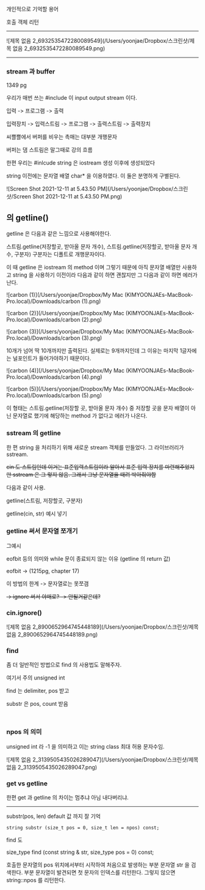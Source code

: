 개인적으로 기억할 용어

호출 객체 리턴



---



![제목 없음 2_6932535472280089549](/Users/yoonjae/Dropbox/스크린샷/제목 없음 2_6932535472280089549.png)

---

### stream 과 buffer

1349 pg

우리가 매번 쓰는 #include <iostream> 이 input output stream 이다.



입력 -> 프로그램 -> 출력

입력장치 -> 입력스트림 -> 프로그램 -> 출력스트림 -> 출력장치



씨쁠쁠에서 버퍼를 비우는 촉매는 대부분 개행문자



버퍼는 댐 스트림은 말그때로 강의 흐름





한편 우리는 #inlcude string  은 iostream 생성 이후에 생성되었다

string 이전에는 문자열 배열 char* 을 이용하였다. 이 둘은 분명하게 구별된다.



![Screen Shot 2021-12-11 at 5.43.50 PM](/Users/yoonjae/Dropbox/스크린샷/Screen Shot 2021-12-11 at 5.43.50 PM.png)



## <iostream> 의 getline()

getline 은 다음과 같은 느낌으로 사용해야한다.

스트림.getline(저장할곳, 받아올 문자 개수), 스트림.getline(저장할곳, 받아올 문자 개수, 구분자) 구분자는 디폴트로 개행문자이다.

이 때 getline 은 iostream 의 method 이며 그렇기 때문에 아직 문자열 배열만 사용하고 string 을 사용하기 이전이라 다음과 같이 하면 괜찮지만 그 다음과 같이 하면 에러가 난다.



 ![carbon (1)](/Users/yoonjae/Dropbox/My Mac (KIMYOONJAEs-MacBook-Pro.local)/Downloads/carbon (1).png)

![carbon (2)](/Users/yoonjae/Dropbox/My Mac (KIMYOONJAEs-MacBook-Pro.local)/Downloads/carbon (2).png)

![carbon (3)](/Users/yoonjae/Dropbox/My Mac (KIMYOONJAEs-MacBook-Pro.local)/Downloads/carbon (3).png)

10개가 넘어 딱 10개까지만 출력된다. 실제로는 9개까지인데 그 이유는 마지막 1글자에는 널포인트가 들어가야하기 때문이다.



![carbon (4)](/Users/yoonjae/Dropbox/My Mac (KIMYOONJAEs-MacBook-Pro.local)/Downloads/carbon (4).png)

![carbon (5)](/Users/yoonjae/Dropbox/My Mac (KIMYOONJAEs-MacBook-Pro.local)/Downloads/carbon (5).png)

이 형태는 스트림.getline(저장할 곳, 받아올 문자 개수) 중 저장할 곳을 문자 배열이 아닌 문자열로 했기에 해당하는 method 가 없다고 에러가 나온다.



### sstream 의 getline

한 편 string 을 처리하기 위해 새로운 stream 객체를 만들었다. 그 라이브러리가 sstream.

~~cin 도 스트림인데 이거는 표준입력스트림이라 알아서 표준 입력 장치를 마련해주었지만 sstream 은 그 렇지 않음. 그래서 그냥 문자열을 때려 박아줘야함~~

다음과 같이 사용.

getline(스트림, 저장할곳, 구분자)

getline(cin, str) 예시 넣기

### getline 써서 문자열 쪼개기

그예시

eofbit 등의 의미와 while 문이 종료되지 않는 이유 (getline 의 return 값)

eofbit -> (1215pg, chapter 17)

이 방법의 한계 -> 문자열로는 못쪼갬

~~-> ignore 써서 야매로? -> 안될거같은데?~~

### cin.ignore()



![제목 없음 2_8900652964745448189](/Users/yoonjae/Dropbox/스크린샷/제목 없음 2_8900652964745448189.png)



### find

좀 더 일반적인 방법으로 find 의 사용법도 말해주자.

여기서 주의 unsigned int



find 는 delimiter, pos 받고

substr 은 pos, count 받음

```


```



### npos 의 의미

unsigned int 라 -1 을 의미하고 이는 string class 최대 허용 문자수임.

![제목 없음 2_3139505435026289047](/Users/yoonjae/Dropbox/스크린샷/제목 없음 2_3139505435026289047.png)



### get vs getline

한편 get 과 getline 의 차이는 멈추냐 아님 내다버리냐.



---

substr(pos, len) default 값 까지 잘 기억

```
string substr (size_t pos = 0, size_t len = npos) const;
```

find 도

size_type find (const string & str, size_type pos = 0) const;

호출한 문자열의 pos 위치에서부터 시작하여 처음으로 발생하는 부분 문자열 str 을 검색한다. 부분 문자열이 발견되면 첫 문자의 인덱스를 리턴한다. 그렇지 않으면 string::npos 를 리턴한다.


